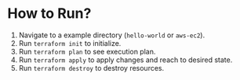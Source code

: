 # How to Run?

1. Navigate to a example directory (`hello-world` or `aws-ec2`).
2. Run `terraform init` to initialize.
3. Run `terraform plan` to see execution plan.
4. Run `terraform apply` to apply changes and reach to desired state.
5. Run `terraform destroy` to destroy resources.
